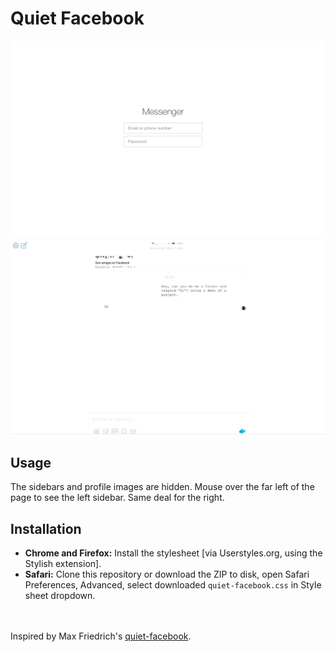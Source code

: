 # Quiet Facebook

![](https://raw.githubusercontent.com/knwr/quiet-messenger/master/screenshot-1.png)
![](https://raw.githubusercontent.com/knwr/quiet-messenger/master/screenshot-2.png)

## Usage
The sidebars and profile images are hidden. Mouse over the far left of the page to see the left sidebar. Same deal for the right.

## Installation

- **Chrome and Firefox:** Install the stylesheet [via Userstyles.org, using the Stylish extension].
- **Safari:** Clone this repository or download the ZIP to disk, open Safari Preferences, Advanced, select downloaded `quiet-facebook.css` in Style sheet dropdown.

<br>
<br>
Inspired by Max Friedrich's <a href="https://github.com/maxfriedrich/quiet-facebook">quiet-facebook</a>.